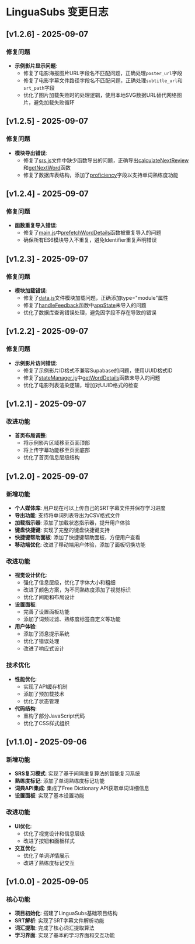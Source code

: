 # LinguaSubs 变更日志

## [v1.2.6] - 2025-09-07

### 修复问题
- **示例影片显示问题**: 
  - 修复了电影海报图片URL字段名不匹配问题，正确处理`poster_url`字段
  - 修复了电影字幕文件路径字段名不匹配问题，正确处理`subtitle_url`和`srt_path`字段
  - 优化了图片加载失败时的处理逻辑，使用本地SVG数据URL替代网络图片，避免加载失败循环

## [v1.2.5] - 2025-09-07

### 修复问题
- **模块导出错误**: 
  - 修复了[srs.js](file:///Users/tantan/code/LinguaSubs/js/srs.js)文件中缺少函数导出的问题，正确导出[calculateNextReview](file:///Users/tantan/code/LinguaSubs/js/srs.js#L47-L70)和[getNextWord](file:///Users/tantan/code/LinguaSubs/js/srs.js#L79-L104)函数
  - 修复了数据库表结构，添加了[proficiency](file:///Users/tantan/code/LinguaSubs/js/stateManager.js#L5-L27)字段以支持单词熟练度功能

## [v1.2.4] - 2025-09-07

### 修复问题
- **函数重复导入错误**: 
  - 修复了[main.js](file:///Users/tantan/code/LinguaSubs/js/main.js)中[prefetchWordDetails](file:///Users/tantan/code/LinguaSubs/js/api.js#L133-L174)函数被重复导入的问题
  - 确保所有ES6模块导入不重复，避免Identifier重复声明错误

## [v1.2.3] - 2025-09-07

### 修复问题
- **模块加载错误**: 
  - 修复了[data.js](file:///Users/tantan/code/LinguaSubs/js/data.js)文件模块加载问题，正确添加type="module"属性
  - 修复了[handleFeedback](file:///Users/tantan/code/LinguaSubs/js/main.js#L718-L745)函数中[appState](file:///Users/tantan/code/LinguaSubs/js/stateManager.js#L5-L27)未导入的问题
  - 优化了数据库查询错误处理，避免因字段不存在导致的错误

## [v1.2.2] - 2025-09-07

### 修复问题
- **示例影片访问错误**: 
  - 修复了示例影片ID格式不兼容Supabase的问题，使用UUID格式ID
  - 修复了[stateManager.js](file:///Users/tantan/code/LinguaSubs/js/stateManager.js)中[getWordDetails](file:///Users/tantan/code/LinguaSubs/js/api.js#L109-L131)函数未导入的问题
  - 优化了电影列表渲染逻辑，增加对UUID格式的检查

## [v1.2.1] - 2025-09-07

### 改进功能
- **首页布局调整**: 
  - 将示例影片区域移至页面顶部
  - 将上传字幕功能移至页面底部
  - 优化了首页信息层级结构

## [v1.2.0] - 2025-09-07

### 新增功能
- **个人媒体库**: 用户现在可以上传自己的SRT字幕文件并保存学习进度
- **导出功能**: 支持将单词列表导出为CSV格式文件
- **加载指示器**: 添加了加载状态指示器，提升用户体验
- **键盘快捷键**: 实现了完整的键盘快捷键支持
- **快捷键帮助面板**: 添加了快捷键帮助面板，方便用户查看
- **移动端优化**: 改进了移动端用户体验，添加了面板切换功能

### 改进功能
- **视觉设计优化**: 
  - 强化了信息层级，优化了字体大小和粗细
  - 改进了颜色方案，为不同熟练度添加了视觉标识
  - 优化了间距和布局设计
- **设置面板**: 
  - 完善了设置面板功能
  - 添加了词频过滤、熟练度标签自定义等功能
- **用户体验**: 
  - 添加了消息提示系统
  - 优化了错误处理
  - 改进了响应式设计

### 技术优化
- **性能优化**: 
  - 实现了API缓存机制
  - 添加了预加载技术
  - 优化了状态管理
- **代码结构**: 
  - 重构了部分JavaScript代码
  - 优化了CSS样式组织

## [v1.1.0] - 2025-09-06

### 新增功能
- **SRS复习模式**: 实现了基于间隔重复算法的智能复习系统
- **熟练度标记**: 添加了单词熟练度标记功能
- **词典API集成**: 集成了Free Dictionary API获取单词详细信息
- **设置面板**: 实现了基本设置功能

### 改进功能
- **UI优化**: 
  - 优化了视觉设计和信息层级
  - 改进了按钮和面板样式
- **交互优化**: 
  - 优化了单词详情展示
  - 改进了熟练度标记交互

## [v1.0.0] - 2025-09-05

### 核心功能
- **项目初始化**: 搭建了LinguaSubs基础项目结构
- **SRT解析**: 实现了SRT字幕文件解析功能
- **词汇提取**: 完成了核心词汇提取算法
- **学习界面**: 实现了基本的学习界面和交互功能